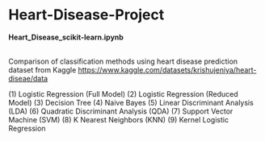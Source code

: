# Heart-Disease-Project

**Heart_Disease_scikit-learn.ipynb**

<br /> Comparison of classification methods using heart disease prediction dataset from Kaggle
https://www.kaggle.com/datasets/krishujeniya/heart-diseae/data

(1) Logistic Regression (Full Model)
(2) Logistic Regression (Reduced Model)
(3) Decision Tree
(4) Naive Bayes
(5) Linear Discriminant Analysis (LDA)
(6) Quadratic Discriminant Analysis (QDA)
(7) Support Vector Machine (SVM)
(8) K Nearest Neighbors (KNN)
(9) Kernel Logistic Regression
